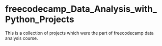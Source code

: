 # freecodecamp_Data_Analysis_with_Python_Projects
This is a collection of projects which were the part of freecodecamp data analysis course. 
